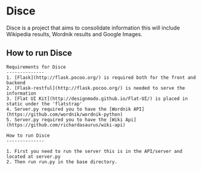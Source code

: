 Disce
==============

Disce is a project that aims to consolidate information this will include Wikipedia results, Wordnik results and Google Images.


How to run Disce
--------------

    Requirements for Disce
    --------------
    1. [Flask](http://flask.pocoo.org/) is required both for the front and backend
    2. [Flask-restful](http://flask.pocoo.org/) is needed to serve the information
    3. [Flat UI Kit](http://designmodo.github.io/Flat-UI/) is placed in static under the 'flatstrap'
    4. Server.py required you to have the [Wordnik API](https://github.com/wordnik/wordnik-python)
    5. Server.py required you to have the [Wiki Api](https://github.com/richardasaurus/wiki-api)

    How to run Disce
    --------------

    1. First you need to run the server this is in the API/server and located at server.py
    2. Then run run.py in the base directory.